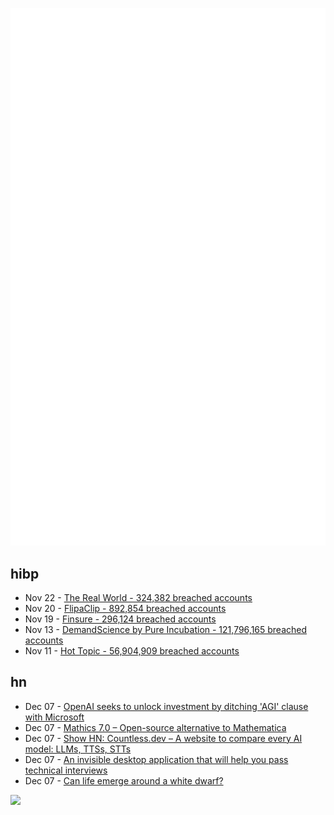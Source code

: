 ![Metrics](https://raw.githubusercontent.com/phixion/phixion/master/metrics.svg)

## hibp

<!--
for https://github.com/phixion/phixion/blob/main/.github/workflows/feeds.yml
-->
<!--START_SECTION:haveibeenpwnd-->
- Nov 22 - [The Real World - 324,382 breached accounts](https://haveibeenpwned.com/PwnedWebsites#TheRealWorld)
- Nov 20 - [FlipaClip - 892,854 breached accounts](https://haveibeenpwned.com/PwnedWebsites#FlipaClip)
- Nov 19 - [Finsure - 296,124 breached accounts](https://haveibeenpwned.com/PwnedWebsites#Finsure)
- Nov 13 - [DemandScience by Pure Incubation - 121,796,165 breached accounts](https://haveibeenpwned.com/PwnedWebsites#DemandScience)
- Nov 11 - [Hot Topic - 56,904,909 breached accounts](https://haveibeenpwned.com/PwnedWebsites#HotTopic)
<!--END_SECTION:haveibeenpwnd-->

## hn

<!--
for https://github.com/phixion/phixion/blob/main/.github/workflows/feeds.yml
-->
<!--START_SECTION:hn-->
- Dec 07 - [OpenAI seeks to unlock investment by ditching 'AGI' clause with Microsoft](https://www.ft.com/content/2c14b89c-f363-4c2a-9dfc-13023b6bce65)
- Dec 07 - [Mathics 7.0 – Open-source alternative to Mathematica](https://github.com/Mathics3/mathics-core/releases/tag/7.0.0)
- Dec 07 - [Show HN: Countless.dev – A website to compare every AI model: LLMs, TTSs, STTs](https://countless.dev/)
- Dec 07 - [An invisible desktop application that will help you pass technical interviews](https://github.com/ibttf/interview-coder)
- Dec 07 - [Can life emerge around a white dwarf?](https://www.centauri-dreams.org/2024/12/06/can-life-emerge-around-a-white-dwarf/)
<!--END_SECTION:hn-->

<!--
for https://yhype.me
-->
![](https://hit.yhype.me/github/profile?user_id=13013670)
